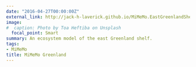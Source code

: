 ```yaml
---
date: "2016-04-27T00:00:00Z"
external_link: http://jack-h-laverick.github.io/MiMeMo.EastGreenlandShelf
image:
#  caption: Photo by Toa Heftiba on Unsplash
  focal_point: Smart
summary: An ecosystem model of the east Greenland shelf.
tags:
- MiMeMo
title: MiMeMo Greenland
---
```

